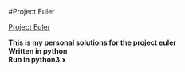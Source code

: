 #Project Euler

[Project Euler](https://projecteuler.net/)   

**This is my personal solutions for the project euler**   
**Written in python**   
**Run in python3.x**   


